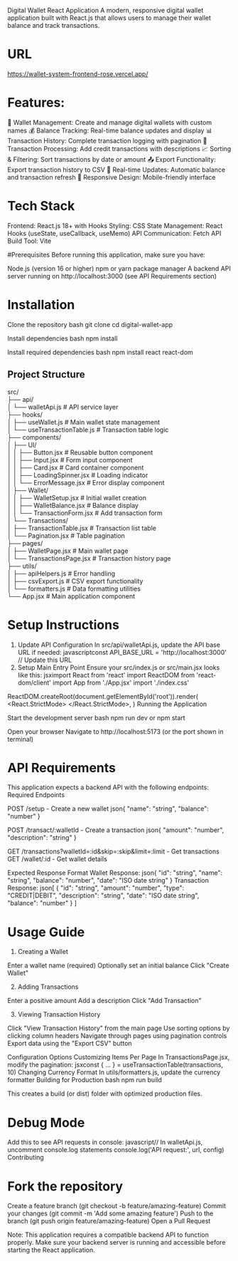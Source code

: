 Digital Wallet React Application
A modern, responsive digital wallet application built with React.js that allows users to manage their wallet balance and track transactions.

# URL
https://wallet-system-frontend-rose.vercel.app/

# Features:

🏦 Wallet Management: Create and manage digital wallets with custom names
💰 Balance Tracking: Real-time balance updates and display
📊 Transaction History: Complete transaction logging with pagination
🔄 Transaction Processing: Add credit transactions with descriptions
📈 Sorting & Filtering: Sort transactions by date or amount
📤 Export Functionality: Export transaction history to CSV
🔄 Real-time Updates: Automatic balance and transaction refresh
📱 Responsive Design: Mobile-friendly interface

# Tech Stack

Frontend: React.js 18+ with Hooks
Styling: CSS
State Management: React Hooks (useState, useCallback, useMemo)
API Communication: Fetch API
Build Tool: Vite

#Prerequisites
Before running this application, make sure you have:

Node.js (version 16 or higher)
npm or yarn package manager
A backend API server running on http://localhost:3000 (see API Requirements section)

# Installation

Clone the repository
bash git clone <repository-url>
cd digital-wallet-app

Install dependencies
bash npm install

Install required dependencies
bash npm install react react-dom

## Project Structure

src/ <br>
├── api/ <br>
│   └── walletApi.js          # API service layer <br>
├── hooks/ <br>
│   ├── useWallet.js          # Main wallet state management <br>
│   └── useTransactionTable.js # Transaction table logic <br>
├── components/ <br>
│   ├── UI/ <br>
│   │   ├── Button.jsx        # Reusable button component<br>
│   │   ├── Input.jsx         # Form input component <br>
│   │   ├── Card.jsx          # Card container component <br>
│   │   ├── LoadingSpinner.jsx # Loading indicator <br>
│   │   └── ErrorMessage.jsx  # Error display component <br>
│   ├── Wallet/<br>
│   │   ├── WalletSetup.jsx   # Initial wallet creation<br>
│   │   ├── WalletBalance.jsx # Balance display <br>
│   │   └── TransactionForm.jsx # Add transaction form <br>
│   └── Transactions/ <br>
│       ├── TransactionTable.jsx # Transaction list table <br>
│       └── Pagination.jsx    # Table pagination <br>
├── pages/ <br>
│   ├── WalletPage.jsx        # Main wallet page <br>
│   └── TransactionsPage.jsx  # Transaction history page <br>
├── utils/ <br>
│   ├── apiHelpers.js         # Error handling  <br>
│   ├── csvExport.js          # CSV export functionality <br>
│   └── formatters.js         # Data formatting utilities <br>
└── App.jsx                   # Main application component <br>

# Setup Instructions
1. Update API Configuration
In src/api/walletApi.js, update the API base URL if needed:
javascriptconst API_BASE_URL = 'http://localhost:3000' // Update this URL
2. Setup Main Entry Point
Ensure your src/index.js or src/main.jsx looks like this:
jsximport React from 'react'
import ReactDOM from 'react-dom/client'
import App from './App.jsx'
import './index.css'

ReactDOM.createRoot(document.getElementById('root')).render(
  <React.StrictMode>
    <App />
  </React.StrictMode>,
)
Running the Application

Start the development server
bash npm run dev
or
npm start

Open your browser
Navigate to http://localhost:5173 (or the port shown in terminal)

# API Requirements
This application expects a backend API with the following endpoints:
Required Endpoints

POST /setup - Create a new wallet
json{
  "name": "string",
  "balance": "number"
}

POST /transact/:walletId - Create a transaction
json{
  "amount": "number",
  "description": "string"
}

GET /transactions?walletId=:id&skip=:skip&limit=:limit - Get transactions
GET /wallet/:id - Get wallet details

Expected Response Format
Wallet Response:
json{
  "id": "string",
  "name": "string",
  "balance": "number",
  "date": "ISO date string"
}
Transaction Response:
json[
  {
    "id": "string",
    "amount": "number",
    "type": "CREDIT|DEBIT",
    "description": "string",
    "date": "ISO date string",
    "balance": "number"
  }
]

# Usage Guide
1. Creating a Wallet

Enter a wallet name (required)
Optionally set an initial balance
Click "Create Wallet"

2. Adding Transactions

Enter a positive amount
Add a description
Click "Add Transaction"

3. Viewing Transaction History

Click "View Transaction History" from the main page
Use sorting options by clicking column headers
Navigate through pages using pagination controls
Export data using the "Export CSV" button

Configuration Options
Customizing Items Per Page
In TransactionsPage.jsx, modify the pagination:
jsxconst { ... } = useTransactionTable(transactions, 10)
Changing Currency Format
In utils/formatters.js, update the currency formatter
Building for Production
bash npm run build

This creates a build (or dist) folder with optimized production files.

# Debug Mode
Add this to see API requests in console:
javascript// In walletApi.js, uncomment console.log statements
console.log('API request:', url, config)
Contributing

# Fork the repository
Create a feature branch (git checkout -b feature/amazing-feature)
Commit your changes (git commit -m 'Add some amazing feature')
Push to the branch (git push origin feature/amazing-feature)
Open a Pull Request

Note: This application requires a compatible backend API to function properly. Make sure your backend server is running and accessible before starting the React application.
